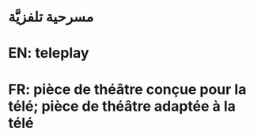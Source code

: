 # مسرحية تلفزيَّة

# EN: teleplay

# FR: pièce de théâtre conçue pour la télé; pièce de théâtre adaptée à la télé

